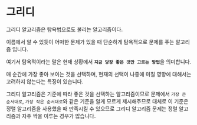# 그리디
그리디 알고리즘은 탐욕법으로도 불리는 알고리즘이다.

이름에서 알 수 있듯이 어떠한 문제가 있을 때 단순하게 탐욕적으로 문제를 푸는 알고리즘 입니다.

여기서 탐욕적이라는 말은 현재 상황에서 <b>`지금 당장 좋은 것만 고르는 방법`</b>을 의미합니다.

매 순간에 가장 좋아 보이는 것을 선택하며, 현재의 선택이 나중에 미칠 영향에 대해서는 고려하지 않는다는 특징이 있습니다.

그리디 알고리즘은 기준에 따라 좋은 것을 선택하는 알고리즘이므로 문제에서 `가장 큰 순서대로`, `가장 작은 순서대로`와 같은 기준을 알게 모르게 제시해주므로 대체로 이 기준은 정렬 알고리즘을 사용했을 때 만족시킬 수 있으므로 그리디 알고리즘 문제는 정렬 알고리즘과 자주 짝을 이루는 경우가 많습니다.
